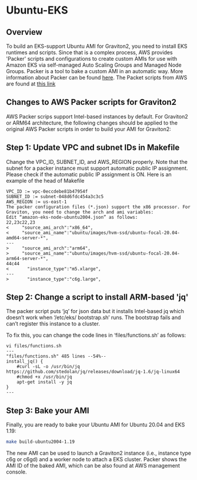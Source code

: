 # Ubuntu-EKS

## Overview

To build an EKS-support Ubuntu AMI for Graviton2, you need to install EKS runtimes and scripts. Since that is a complex process, AWS provides 'Packer' scripts and configurations to create custom AMIs for use with Amazon EKS via self-managed Auto Scaling Groups and Managed Node Groups. Packer is a tool to bake a custom AMI in an automatic way. More information about Packer can be found [here](https://learn.hashicorp.com/tutorials/packer/get-started-install-cli). The Packet scripts from AWS are found at [this link](https://github.com/aws-samples/amazon-eks-custom-amis)

## Changes to AWS Packer scripts for Graviton2

AWS Packer scrips support Intel-based instances by default. For Graviton2 or ARM64 architecture, the following changes should be applied to the original AWS Packer scripts in order to build your AMI for Graviton2:

## Step 1: Update VPC and subnet IDs in Makefile

Change the VPC_ID, SUBNET_ID, and AWS_REGION properly. Note that the subnet for a packer instance must support automatic public IP assignment. Please check if the automatic public IP assignment is ON.
Here is an example of the head of Makefile

```
VPC_ID := vpc-0eccdebe81b47954f
SUBNET_ID := subnet-048d6fdc454a3c3c5
AWS_REGION := us-east-1
The packer configuration files (*.json) support the x86 processor. For Graviton, you need to change the arch and ami variables:
Edit “amazon-eks-node-ubuntu2004.json” as follows:
22,23c22,23
<     "source_ami_arch":"x86_64",
<     "source_ami_name":"ubuntu/images/hvm-ssd/ubuntu-focal-20.04-amd64-server-*",
---
>     "source_ami_arch":"arm64",
>     "source_ami_name":"ubuntu/images/hvm-ssd/ubuntu-focal-20.04-arm64-server-*",
44c44
<       "instance_type":"m5.xlarge",
---
>       "instance_type":"c6g.large",
```

## Step 2: Change a script to install ARM-based 'jq'

The packer script puts ‘jq’ for json data but it installs Intel-based jq which doesn’t work when ‘/etc/eks/ bootstrap.sh’ runs. The bootstrap fails and can’t register this instance to a cluster.
 
To fix this, you can change the code lines in ‘files/functions.sh’ as follows:
```
vi files/functions.sh
---
"files/functions.sh" 485 lines --54%--
install_jq() {
    #curl -sL -o /usr/bin/jq https://github.com/stedolan/jq/releases/download/jq-1.6/jq-linux64
    #chmod +x /usr/bin/jq
    apt-get install -y jq
}
---
```

## Step 3: Bake your AMI

Finally, you are ready to bake your Ubuntu AMI for Ubuntu 20.04 and EKS 1.19:
```bash
make build-ubuntu2004-1.19
```

The new AMI can be used to launch a Graviton2 instance (i.e., instance type c6g or c6gd) and a worker node to attach a EKS cluster. Packer shows the AMI ID of the baked AMI, which can be also found at AWS management console.

